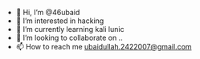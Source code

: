 - 👋 Hi, I’m @46ubaid
- 👀 I’m interested in hacking
- 🌱 I’m currently learning kali lunic
- 💞️ I’m looking to collaborate on ..
- 📫 How to reach me ubaidullah.2422007@gmail.com

<!---
46ubaid/46ubaid is a ✨ special ✨ repository because its `README.md` (this file) appears on your GitHub profile.
You can click the Preview link to take a look at your changes.
--->
